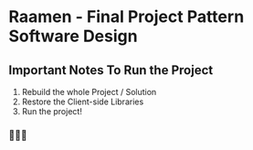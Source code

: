 # Raamen - Final Project Pattern Software Design

## Important Notes To Run the Project
1. Rebuild the whole Project / Solution
2. Restore the Client-side Libraries
3. Run the project!

### 🌹🌹🌹